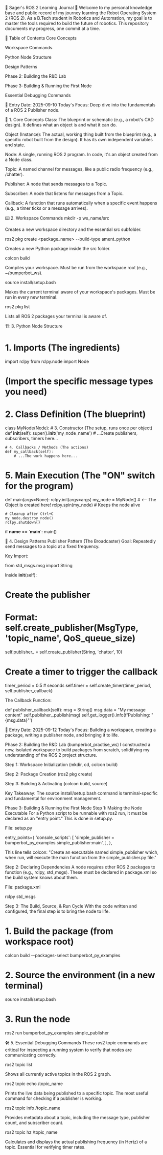 🤖 Sager's ROS 2 Learning Journal 🚀
Welcome to my personal knowledge base and public record of my journey learning the Robot Operating System 2 (ROS 2). As a B.Tech student in Robotics and Automation, my goal is to master the tools required to build the future of robotics. This repository documents my progress, one commit at a time.

📜 Table of Contents
Core Concepts

Workspace Commands

Python Node Structure

Design Patterns

Phase 2: Building the R&D Lab

Phase 3: Building & Running the First Node

Essential Debugging Commands

📝 Entry Date: 2025-09-10
Today's Focus: Deep dive into the fundamentals of a ROS 2 Publisher node.

🧠 1. Core Concepts
Class: The blueprint or schematic (e.g., a robot's CAD design). It defines what an object is and what it can do.

Object (Instance): The actual, working thing built from the blueprint (e.g., a specific robot built from the design). It has its own independent variables and state.

Node: A single, running ROS 2 program. In code, it's an object created from a Node class.

Topic: A named channel for messages, like a public radio frequency (e.g., /chatter).

Publisher: A node that sends messages to a Topic.

Subscriber: A node that listens for messages from a Topic.

Callback: A function that runs automatically when a specific event happens (e.g., a timer ticks or a message arrives).

⌨️ 2. Workspace Commands
mkdir -p ws_name/src

Creates a new workspace directory and the essential src subfolder.

ros2 pkg create <package_name> --build-type ament_python

Creates a new Python package inside the src folder.

colcon build

Compiles your workspace. Must be run from the workspace root (e.g., ~/bumperbot_ws).

source install/setup.bash

Makes the current terminal aware of your workspace's packages. Must be run in every new terminal.

ros2 pkg list

Lists all ROS 2 packages your terminal is aware of.

🏗️ 3. Python Node Structure
# 1. Imports (The ingredients)
import rclpy
from rclpy.node import Node
# (Import the specific message types you need)

# 2. Class Definition (The blueprint)
class MyNode(Node):
    # 3. Constructor (The setup, runs once per object)
    def __init__(self):
        super().__init__('my_node_name')
        # ...Create publishers, subscribers, timers here...

    # 4. Callbacks / Methods (The actions)
    def my_callback(self):
        # ...The work happens here...

# 5. Main Execution (The "ON" switch for the program)
def main(args=None):
    rclpy.init(args=args)
    my_node = MyNode() # <-- The Object is created here!
    rclpy.spin(my_node) # Keeps the node alive
    
    # Cleanup after Ctrl+C
    my_node.destroy_node()
    rclpy.shutdown()

if __name__ == '__main__':
    main()

📡 4. Design Patterns
Publisher Pattern (The Broadcaster)
Goal: Repeatedly send messages to a topic at a fixed frequency.

Key Import:

from std_msgs.msg import String

Inside __init__(self):

# Create the publisher
# Format: self.create_publisher(MsgType, 'topic_name', QoS_queue_size)
self.publisher_ = self.create_publisher(String, 'chatter', 10)

# Create a timer to trigger the callback
timer_period = 0.5 # seconds
self.timer = self.create_timer(timer_period, self.publisher_callback)

The Callback Function:

def publisher_callback(self):
    msg = String()
    msg.data = "My message content"
    self.publisher_.publish(msg)
    self.get_logger().info(f'Publishing: "{msg.data}"')

📝 Entry Date: 2025-09-12
Today's Focus: Building a workspace, creating a package, writing a publisher node, and bringing it to life.

Phase 2: Building the R&D Lab (bumperbot_practise_ws)
I constructed a new, isolated workspace to build packages from scratch, solidifying my understanding of the ROS 2 project structure.

Step 1: Workspace Initialization (mkdir, cd, colcon build)

Step 2: Package Creation (ros2 pkg create)

Step 3: Building & Activating (colcon build, source)

Key Takeaway: The source install/setup.bash command is terminal-specific and fundamental for environment management.

Phase 3: Building & Running the First Node
Step 1: Making the Node Executable
For a Python script to be runnable with ros2 run, it must be declared as an "entry point." This is done in setup.py.

File: setup.py

entry_points={
    'console_scripts': [
        'simple_publisher = bumperbot_py_examples.simple_publisher:main',
    ],
},

This line tells colcon: "Create an executable named simple_publisher which, when run, will execute the main function from the simple_publisher.py file."

Step 2: Declaring Dependencies
A node requires other ROS 2 packages to function (e.g., rclpy, std_msgs). These must be declared in package.xml so the build system knows about them.

File: package.xml

<depend>rclpy</depend>
<depend>std_msgs</depend>

Step 3: The Build, Source, & Run Cycle
With the code written and configured, the final step is to bring the node to life.

# 1. Build the package (from workspace root)
colcon build --packages-select bumperbot_py_examples

# 2. Source the environment (in a new terminal)
source install/setup.bash

# 3. Run the node
ros2 run bumperbot_py_examples simple_publisher

🛠️ 5. Essential Debugging Commands
These ros2 topic commands are critical for inspecting a running system to verify that nodes are communicating correctly.

ros2 topic list

Shows all currently active topics in the ROS 2 graph.

ros2 topic echo /topic_name

Prints the live data being published to a specific topic. The most useful command for checking if a publisher is working.

ros2 topic info /topic_name

Provides metadata about a topic, including the message type, publisher count, and subscriber count.

ros2 topic hz /topic_name

Calculates and displays the actual publishing frequency (in Hertz) of a topic. Essential for verifying timer rates.

